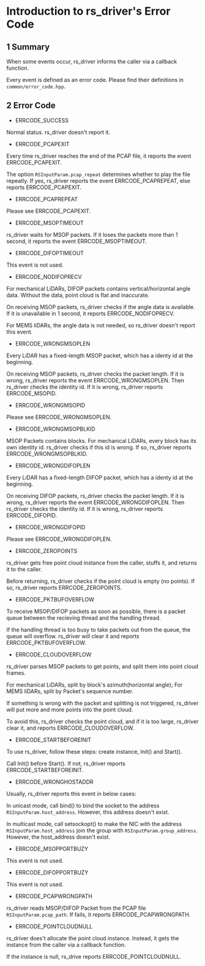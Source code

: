 # Introduction to rs_driver's Error Code

## 1 Summary

When some events occur, rs_driver informs the caller via a callback function. 

Every event is defined as an error code. Please find their definitions in `common/error_code.hpp`.



## 2 Error Code

+ ERRCODE_SUCCESS 

Normal status. rs_driver doesn't report it.

+ ERRCODE_PCAPEXIT 

Every time rs_driver reaches the end of the PCAP file, it reports the event ERRCODE_PCAPEXIT.

The option `RSInputParam.pcap_repeat` determines whether to play the file repeatly. If yes, rs_driver reports the event ERRCODE_PCAPREPEAT, else reports ERRCODE_PCAPEXIT.

+ ERRCODE_PCAPREPEAT

Please see ERRCODE_PCAPEXIT.

+ ERRCODE_MSOPTIMEOUT 

rs_driver waits for MSOP packets. If it loses the packets more than 1 second, it reports the event ERRCODE_MSOPTIMEOUT.

+ ERRCODE_DIFOPTIMEOUT

This event is not used.

+ ERRCODE_NODIFOPRECV

For mechanical LiDARs, DIFOP packets contains vertical/horizontal angle data. Without the data, point cloud is flat and inaccurate. 

On receiving MSOP packets, rs_driver checks if the angle data is available. If it is unavailable in 1 second, it reports ERRCODE_NODIFOPRECV.

For MEMS liDARs, the angle data is not needed, so rs_driver doesn't report this event.

+ ERRCODE_WRONGMSOPLEN

Every LiDAR has a fixed-length MSOP packet, which has a identy id at the beginning.

On receiving MSOP packets, rs_driver checks the packet length. If it is wrong, rs_driver reports the event ERRCODE_WRONGMSOPLEN. Then rs_driver checks the identity id. If it is wrong, rs_driver reports ERRCODE_MSOPID.

+ ERRCODE_WRONGMSOPID

Please see ERRCODE_WRONGMSOPLEN.

+ ERRCODE_WRONGMSOPBLKID

MSOP Packets contains blocks. For mechanical LiDARs, every block has its own identity id. rs_driver checks if this id is wrong. If so, rs_driver reports ERRCODE_WRONGMSOPBLKID.

+ ERRCODE_WRONGDIFOPLEN

Every LiDAR has a fixed-length DIFOP packet, which has a identy id at the beginning.

On receiving DIFOP packets, rs_driver checks the packet length. If it is wrong, rs_driver reports the event ERRCODE_WRONGDIFOPLEN. Then rs_driver checks the identity id. If it is wrong, rs_driver reports ERRCODE_DIFOPID.

+ ERRCODE_WRONGDIFOPID

Please see ERRCODE_WRONGDIFOPLEN.

+ ERRCODE_ZEROPOINTS

rs_driver gets free point cloud instance from the caller, stuffs it, and returns it to the caller.

Before returning, rs_driver checks if the point cloud is empty (no points). If so, rs_driver reports ERRCODE_ZEROPOINTS.

+ ERRCODE_PKTBUFOVERFLOW


To receive MSOP/DIFOP packets as soon as possible, there is a packet queue between the recieving thread and the handling thread.

If the handling thread is too busy to take packets out from the queue, the queue will overflow. rs_driver will clear it and reports ERRCODE_PKTBUFOVERFLOW.

+ ERRCODE_CLOUDOVERFLOW

rs_driver parses MSOP packets to get points, and split them into point cloud frames.

For mechanical LiDARs, split by block's azimuth(horizontal angle); For MEMS liDARs, split by Packet's sequence number.

If something is wrong with the packet and splitting is not triggered, rs_driver will put more and more points into the point cloud. 

To avoid this, rs_driver checks the point cloud, and if it is too large, rs_driver clear it, and reports ERRCODE_CLOUDOVERFLOW.

+ ERRCODE_STARTBEFOREINIT

To use rs_driver, follow these steps: create instance, Init() and Start(). 

Call Init() before Start(). If not, rs_driver reports ERRCODE_STARTBEFOREINIT.

+ ERRCODE_WRONGHOSTADDR

Usually, rs_driver reports this event in below cases:

In unicast mode, call bind() to bind the socket to the address `RSInputParam.host_address`. However, this address doesn't exist.

In multicast mode, call setsockopt() to make the NIC with the address `RSInputParam.host_address` join the group with `RSInputParam.group_address`. However, the host_address doesn't exist.

+ ERRCODE_MSOPPORTBUZY

This event is not used.

+ ERRCODE_DIFOPPORTBUZY

This event is not used.

+ ERRCODE_PCAPWRONGPATH

rs_driver reads MSOP/DIFOP Packet from the PCAP file `RSInputParam.pcap_path`. If fails, it reports ERRCODE_PCAPWRONGPATH.

+ ERRCODE_POINTCLOUDNULL

rs_driver does't allocate the point cloud instance. Instead, it gets the instance from the caller via a callback function.

If the instance is null, rs_drive reports ERRCODE_POINTCLOUDNULL.

